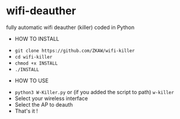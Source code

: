 # wifi-deauther
fully automatic wifi deauther (killer) coded in Python

* HOW TO INSTALL

- `git clone https://github.com/ZKAW/wifi-killer`
- `cd wifi-killer`
- `chmod +x INSTALL`
- `./INSTALL`

* HOW TO USE

- `python3 W-Killer.py` or (if you added the script to path) `w-killer`
- Select your wireless interface
- Select the AP to deauth
- That's it !
